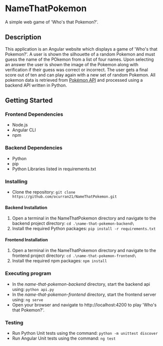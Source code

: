 # NameThatPokemon

A simple web game of 'Who's that Pokemon?'.

## Description

This application is an Angular website which displays a game of 'Who's that Pokemon?'. A user is shown the silhouette of a random Pokemon and must guess the name of the POkemon from a list of four names. Upon selecting an answer the user is shown the image of the Pokemon along with verification if their guess was correct or incorrect. The user gets a final score out of ten and can play again with a new set of random Pokemon. All pokemon data is retrieved from [Pokémon API](https://pokeapi.co/docs/v2) and processed using a backend API written in Python.

## Getting Started

### Frontend Dependencies

* Node.js
* Angular CLI
* npm

### Backend Dependencies
* Python
* pip
* Python Libraries listed in requirements.txt

### Installing

* Clone the repository: 
   ```git clone https://github.com/ocurran21/NameThatPokemon.git```

#### Backend Installation
1. Open a terminal in the NameThatPokemon directory and navigate to the backend project directory:
    ```cd .\name-that-pokemon-backend\```
2. Install the required Python packages: 
    ```pip install -r requirements.txt``` 

#### Frontend Installation
1. Open a terminal in the NameThatPokemon directory and navigate to the frontend project directory:
    ```cd .\name-that-pokemon-frontend\```
2. Install the required npm packages: 
    ```npm install ```

### Executing program

* In the _name-that-pokemon-backend_ directory, start the backend api using:
    ```python api.py```
* In the _name-that-pokemon-frontend_ directory, start the frontend server using:
    ```ng serve```
* Open your browser and navigate to http://localhost:4200 to play 'Who's that Pokemon?'.

### Testing
* Run Python Unit tests using the command:
    ```python -m unittest discover```
* Run Angular Unit tests using the command:
    ```ng test```